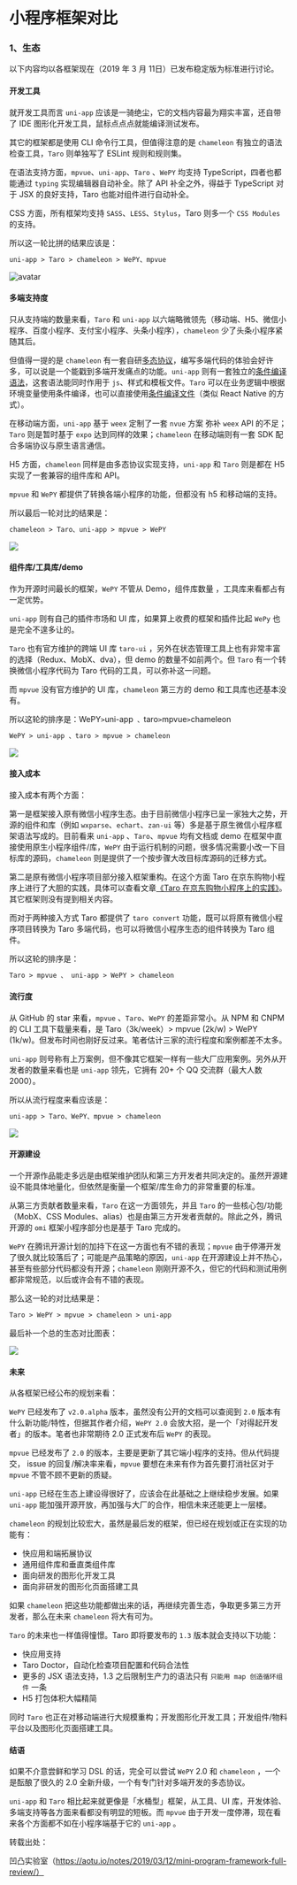 # 小程序框架对比

### 1、生态

以下内容均以各框架现在（2019 年 3 月 11日）已发布稳定版为标准进行讨论。

#### 开发工具

就开发工具而言 `uni-app` 应该是一骑绝尘，它的文档内容最为翔实丰富，还自带了 IDE 图形化开发工具，鼠标点点点就能编译测试发布。

其它的框架都是使用 CLI 命令行工具，但值得注意的是 `chameleon` 有独立的语法检查工具，`Taro` 则单独写了 ESLint 规则和规则集。

在语法支持方面，`mpvue`、`uni-app`、`Taro` 、`WePY` 均支持 TypeScript，四者也都能通过 `typing` 实现编辑器自动补全。除了 API 补全之外，得益于 TypeScript 对于 JSX 的良好支持，Taro 也能对组件进行自动补全。

CSS 方面，所有框架均支持 `SASS`、`LESS`、`Stylus`，Taro 则多一个 `CSS Modules` 的支持。

所以这一轮比拼的结果应该是：

```html
uni-app > Taro > chameleon > WePY、mpvue
```

![avatar](./develop_tools.png)



#### 多端支持度

只从支持端的数量来看，`Taro` 和 `uni-app` 以六端略微领先（移动端、H5、微信小程序、百度小程序、支付宝小程序、头条小程序），`chameleon` 少了头条小程序紧随其后。

但值得一提的是 `chameleon` 有一套自研[多态协议](https://cmljs.org/doc/framework/polymorphism/intro.html)，编写多端代码的体验会好许多，可以说是一个能戳到多端开发痛点的功能。`uni-app` 则有一套独立的[条件编译语法](https://aotu.io/notes/2019/03/12/mini-program-framework-full-review/://uniapp.dcloud.io/platform)，这套语法能同时作用于 `js`、样式和模板文件。`Taro` 可以在业务逻辑中根据环境变量使用条件编译，也可以直接使用[条件编译文件](https://nervjs.github.io/taro/docs/envs.html)（类似 React Native 的方式）。

在移动端方面，`uni-app` 基于 `weex` 定制了一套 `nvue` 方案 弥补 `weex` API 的不足；`Taro` 则是暂时基于 `expo` 达到同样的效果；`chameleon` 在移动端则有一套 SDK 配合多端协议与原生语言通信。

H5 方面，`chameleon` 同样是由多态协议实现支持，`uni-app` 和 `Taro` 则是都在 H5 实现了一套兼容的组件库和 API。

`mpvue` 和 `WePY` 都提供了转换各端小程序的功能，但都没有 h5 和移动端的支持。

所以最后一轮对比的结果是：

```html
chameleon > Taro、uni-app > mpvue > WePY
```

![](./duoduan.png)





#### 组件库/工具库/demo

作为开源时间最长的框架，`WePY` 不管从 Demo，组件库数量 ，工具库来看都占有一定优势。

`uni-app` 则有自己的插件市场和 UI 库，如果算上收费的框架和插件比起 `WePy` 也是完全不遑多让的。

`Taro` 也有官方维护的跨端 UI 库 `taro-ui` ，另外在状态管理工具上也有非常丰富的选择（Redux、MobX、dva），但 demo 的数量不如前两个。但 `Taro` 有一个转换微信小程序代码为 Taro 代码的工具，可以弥补这一问题。

而 `mpvue` 没有官方维护的 UI 库，`chameleon` 第三方的 demo 和工具库也还基本没有。

所以这轮的排序是：WePY` > `uni-app` 、`taro` > `mpvue` > `chameleon

```html
WePY > uni-app 、taro > mpvue > chameleon
```

![](./component.png)





#### 接入成本

接入成本有两个方面：

第一是框架接入原有微信小程序生态。由于目前微信小程序已呈一家独大之势，开源的组件和库（例如 `wxparse`、`echart`、`zan-ui` 等）多是基于原生微信小程序框架语法写成的。目前看来 `uni-app` 、`Taro`、`mpvue` 均有文档或 demo 在框架中直接使用原生小程序组件/库，`WePY` 由于运行机制的问题，很多情况需要小改一下目标库的源码，`chameleon` 则是提供了一个按步骤大改目标库源码的迁移方式。

第二是原有微信小程序项目部分接入框架重构。在这个方面 Taro 在京东购物小程序上进行了大胆的实践，具体可以查看文章[《Taro 在京东购物小程序上的实践》](https://aotu.io/notes/2018/09/11/taro-in-jd/)。其它框架则没有提到相关内容。

而对于两种接入方式 Taro 都提供了 `taro convert` 功能，既可以将原有微信小程序项目转换为 Taro 多端代码，也可以将微信小程序生态的组件转换为 Taro 组件。

所以这轮的排序是：

```html
Taro > mpvue 、 uni-app > WePY > chameleon
```





#### 流行度

从 GitHub 的 star 来看，`mpvue` 、`Taro`、`WePY` 的差距非常小。从 NPM 和 CNPM 的 CLI 工具下载量来看，是 Taro（3k/week）> mpvue (2k/w) > WePY (1k/w)。但发布时间也刚好反过来。笔者估计三家的流行程度和案例都差不太多。

`uni-app` 则号称有上万案例，但不像其它框架一样有一些大厂应用案例。另外从开发者的数量来看也是 `uni-app` 领先，它拥有 20+ 个 QQ 交流群（最大人数 2000）。

所以从流行程度来看应该是：

```html
uni-app > Taro、WePY、mpvue > chameleon
```

![](./popluar.png)





#### 开源建设

一个开源作品能走多远是由框架维护团队和第三方开发者共同决定的。虽然开源建设不能具体地量化，但依然是衡量一个框架/库生命力的非常重要的标准。

从第三方贡献者数量来看，`Taro` 在这一方面领先，并且 `Taro` 的一些核心包/功能（MobX、CSS Modules、alias）也是由第三方开发者贡献的。除此之外，腾讯开源的 `omi` 框架小程序部分也是基于 Taro 完成的。

`WePY` 在腾讯开源计划的加持下在这一方面也有不错的表现；`mpvue` 由于停滞开发了很久就比较落后了；可能是产品策略的原因，`uni-app` 在开源建设上并不热心，甚至有些部分代码都没有开源；`chameleon` 刚刚开源不久，但它的代码和测试用例都非常规范，以后或许会有不错的表现。

那么这一轮的对比结果是：

```html
Taro > WePY > mpvue > chameleon > uni-app
```

最后补一个总的生态对比图表：

![](./all.png)





#### 未来

从各框架已经公布的规划来看：

`WePY` 已经发布了 `v2.0.alpha` 版本，虽然没有公开的文档可以查阅到 `2.0` 版本有什么新功能/特性，但据其作者介绍，`WePY 2.0` 会放大招，是一个「对得起开发者」的版本。笔者也非常期待 2.0 正式发布后 `WePY` 的表现。

`mpvue` 已经发布了 `2.0` 的版本，主要是更新了其它端小程序的支持。但从代码提交， issue 的回复/解决率来看，`mpvue` 要想在未来有作为首先要打消社区对于 `mpvue` 不管不顾不更新的质疑。

`uni-app` 已经在生态上建设得很好了，应该会在此基础之上继续稳步发展。如果 `uni-app` 能加强开源开放，再加强与大厂的合作，相信未来还能更上一层楼。

`chameleon` 的规划比较宏大，虽然是最后发的框架，但已经在规划或正在实现的功能有：

- 快应用和端拓展协议
- 通用组件库和垂直类组件库
- 面向研发的图形化开发工具
- 面向非研发的图形化页面搭建工具

如果 `chameleon` 把这些功能都做出来的话，再继续完善生态，争取更多第三方开发者，那么在未来 `chameleon` 将大有可为。

`Taro` 的未来也一样值得憧憬。Taro 即将要发布的 `1.3` 版本就会支持以下功能：

- 快应用支持
- Taro Doctor，自动化检查项目配置和代码合法性
- 更多的 JSX 语法支持，1.3 之后限制生产力的语法只有 `只能用 map 创造循环组件` 一条
- H5 打包体积大幅精简

同时 `Taro` 也正在对移动端进行大规模重构；开发图形化开发工具；开发组件/物料平台以及图形化页面搭建工具。





####  结语

如果不介意尝鲜和学习 DSL 的话，完全可以尝试 `WePY` 2.0 和 `chameleon` ，一个是酝酿了很久的 2.0 全新升级，一个有专门针对多端开发的多态协议。

`uni-app` 和 `Taro` 相比起来就更像是「水桶型」框架，从工具、UI 库，开发体验、多端支持等各方面来看都没有明显的短板。而 `mpvue` 由于开发一度停滞，现在看来各个方面都不如在小程序端基于它的 `uni-app` 。





转载出处：

凹凸实验室（https://aotu.io/notes/2019/03/12/mini-program-framework-full-review/）